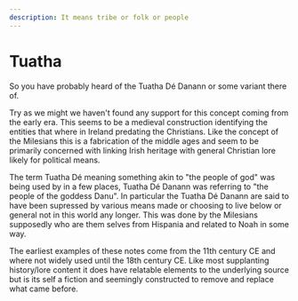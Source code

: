 ```yaml
---
description: It means tribe or folk or people
---
```


# Tuatha

So you have probably heard of the Tuatha Dé Danann or some variant there of.&#x20;

Try as we might we haven't found any support for this concept coming from the early era. This seems to be a medieval construction identifying the entities that where in Ireland predating the Christians. Like the concept of the Milesians this is a fabrication of the middle ages and seem to be primarily concerned with linking Irish heritage with general Christian lore likely for political means.

The term Tuatha Dé meaning something akin to "the people of god" was being used by in a few places, Tuatha Dé Danann was referring to "the people of the goddess Danu". In particular the Tuatha Dé Danann are said to have been supressed by various means made or choosing to live below or general not in this world any longer. This was done by the Milesians supposedly who are them selves from Hispania and related to Noah in some way.

The earliest examples of these notes come from the 11th century CE and where not widely used until the 18th century CE. Like most supplanting history/lore content it does have relatable elements to the underlying source but is its self a fiction and seemingly constructed to remove and replace what came before.
